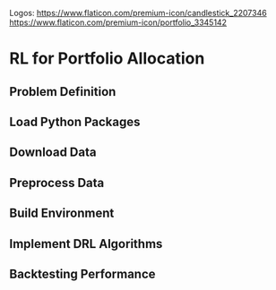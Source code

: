 Logos:
https://www.flaticon.com/premium-icon/candlestick_2207346
https://www.flaticon.com/premium-icon/portfolio_3345142

# RL for Portfolio Allocation

## Problem Definition

## Load Python Packages

## Download Data

## Preprocess Data

## Build Environment

## Implement DRL Algorithms

## Backtesting Performance
